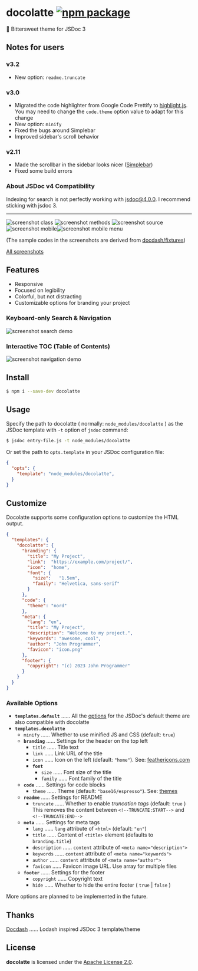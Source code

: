 # docolatte [![npm package](https://img.shields.io/badge/dynamic/json?label=npm%0Apackage&query=%24%5B%27dist-tags%27%5D%5B%27latest%27%5D&url=https%3A%2F%2Fregistry.npmjs.org%2Fdocolatte%2F)](https://www.npmjs.com/package/docolatte)

:chocolate_bar: Bittersweet theme for JSDoc 3

## Notes for users

### v3.2
- New option: `readme.truncate`

### v3.0
- Migrated the code highlighter from Google Code Prettify to [highlight.js](https://highlightjs.org/).  
  You may need to change the `code.theme` option value to adapt for this change
- New option: `minify`
- Fixed the bugs around Simplebar
- Improved sidebar's scroll behavior

### v2.11
- Made the scrollbar in the sidebar looks nicer ([Simplebar](https://github.com/Grsmto/simplebar))
- Fixed some build errors

### About JSDoc v4 Compatibility
Indexing for search is not perfectly working with jsdoc@4.0.0.
I recommend sticking with jsdoc 3.

---

![screenshot class](https://raw.githubusercontent.com/amekusa/docolatte/trunk/gallery/class.png)
![screenshot methods](https://raw.githubusercontent.com/amekusa/docolatte/trunk/gallery/methods.png)
![screenshot source](https://raw.githubusercontent.com/amekusa/docolatte/trunk/gallery/source.png)
![screenshot mobile](https://raw.githubusercontent.com/amekusa/docolatte/trunk/gallery/mobile.png)![screenshot mobile menu](https://raw.githubusercontent.com/amekusa/docolatte/trunk/gallery/mobile-menu.png)

(The sample codes in the screenshots are derived from [docdash/fixtures](https://github.com/clenemt/docdash/tree/master/fixtures))

[All screenshots](https://github.com/amekusa/docolatte/tree/trunk/gallery)

## Features

- Responsive
- Focused on legibility
- Colorful, but not distracting
- Customizable options for branding your project

### Keyboard-only Search & Navigation
![screenshot search demo](https://raw.githubusercontent.com/amekusa/docolatte/trunk/gallery/search-demo.gif)

### Interactive TOC (Table of Contents)
![screenshot navigation demo](https://raw.githubusercontent.com/amekusa/docolatte/trunk/gallery/nav-demo.gif)


## Install

```sh
$ npm i --save-dev docolatte
```


## Usage

Specify the path to docolatte ( normally: `node_modules/docolatte` ) as the JSDoc template with `-t` option of `jsdoc` command:

```sh
$ jsdoc entry-file.js -t node_modules/docolatte
```

Or set the path to `opts.template` in your JSDoc configuration file:

```json
{
  "opts": {
    "template": "node_modules/docolatte",
  }
}
```

## Customize

Docolatte supports some configuration options to customize the HTML output.

```json
{
  "templates": {
    "docolatte": {
      "branding": {
        "title": "My Project",
        "link":  "https://example.com/project/",
        "icon":  "home",
        "font": {
          "size":   "1.5em",
          "family": "Helvetica, sans-serif"
        }
      },
      "code": {
        "theme": "nord"
      },
      "meta": {
        "lang": "en",
        "title": "My Project",
        "description": "Welcome to my project.",
        "keywords": "awesome, cool",
        "author": "John Programmer",
        "favicon": "icon.png"
      },
      "footer": {
        "copyright": "(c) 2023 John Programmer"
      }
    }
  }
}
```

### Available Options

- **`templates.default`** …… All the [options](https://jsdoc.app/about-configuring-default-template.html) for the JSDoc's default theme are also compatible with docolatte
- **`templates.docolatte`**
  - `minify` …… Whether to use minified JS and CSS (default: `true`)
  - **`branding`** …… Settings for the header on the top left
    - `title` …… Title text
    - `link` …… Link URL of the title
    - `icon` …… Icon on the left (default: `"home"`). See: [feathericons.com](https://feathericons.com/)
    - **`font`**
      - `size` …… Font size of the title
      - `family` …… Font family of the title
  - **`code`** …… Settings for code blocks
    - `theme` …… Theme (default: `"base16/espresso"`). See: [themes](https://highlightjs.org/static/demo/)
  - **`readme`** …… Settings for README
    - `truncate` …… Whether to enable *truncation tags* (default: `true` )
    This removes the content between `<!--TRUNCATE:START-->` and `<!--TRUNCATE:END-->`
  - **`meta`** …… Settings for meta tags
    - `lang` …… `lang` attribute of `<html>` (default: `"en"`)
    - `title` …… Content of `<title>` element (defaults to `branding.title`)
    - `description` …… `content` attribute of `<meta name="description">`
    - `keywords` …… `content` attribute of `<meta name="keywords">`
    - `author` …… `content` attribute of `<meta name="author">`
    - `favicon` …… Favicon image URL. Use array for multiple files
  - **`footer`** …… Settings for the footer
    - `copyright` …… Copyright text
    - `hide` …… Whether to hide the entire footer ( `true` | `false` )

More options are planned to be implemented in the future.

## Thanks
[Docdash](https://github.com/clenemt/docdash) …… Lodash inspired JSDoc 3 template/theme

## License
**docolatte** is licensed under the [Apache License 2.0](https://github.com/amekusa/docolatte/blob/trunk/LICENSE).
